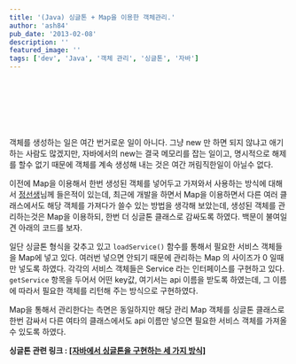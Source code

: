 ```yaml
---
title: '(Java) 싱글톤 + Map을 이용한 객체관리.'
author: 'ash84'
pub_date: '2013-02-08'
description: ''
featured_image: ''
tags: ['dev', 'Java', '객체 관리', '싱글톤', '자바']
---
```


<script async src="//pagead2.googlesyndication.com/pagead/js/adsbygoogle.js"></script>
<!-- 페이지내_긴_배너 -->
<ins class="adsbygoogle"
     style="display:inline-block;width:728px;height:90px"
     data-ad-client="ca-pub-8699046198561974"
     data-ad-slot="5480877276"></ins>
<script>
(adsbygoogle = window.adsbygoogle || []).push({});
</script>

객체를 생성하는 일은 여간 번거로운 일이 아니다. 그냥 new 만 하면 되지 않냐고 애기하는 사람도 많겠지만, 자바에서의 new는 결국 메모리를 잡는 일이고, 명시적으로 해제를 할수 없기 때문에 객체를 계속 생성해 내는 것은 여간 꺼림직한일이 아닐수 없다.

이전에 Map을 이용해서 한번 생성된 객체를 넣어두고 가져와서 사용하는 방식에 대해서 [정선생](http://tost.tistory.com/183)님께 들은적이 있는데, 최근에 개발을 하면서 Map을 이용하면서 다른 여러 클래스에서도 해당 객체를 가져다가 쓸수 있는 방법을 생각해 보았는데, 생성된 객체를 관리하는것은 Map을 이용하되, 한번 더 싱글톤 클래스로 감싸도록 하였다. 백문이 불여일견 아래의 코드를 보자. 

일단 싱글톤 형식을 갖추고 있고 `loadService()` 함수를 통해서 필요한 서비스 객체들을 Map에 넣고 있다. 여러번 넣으면 안되기 때문에 관리하는 Map 의 사이즈가 0 일때만 넣도록 하였다. 각각의 서비스 객체들은 Service 라는 인터페이스를 구현하고 있다. `getService` 항목을 두어서 어떤 key값, 여기서는 api 이름을 받도록 하였는데, 그 이름에 따라서 필요한 객체를 리턴해 주는 방식으로 구현하였다. 

Map을 통해서 관리한다는 측면은 동일하지만 해당 관리 Map 객체를 싱글톤 클래스로 한번 감싸서 다른 여타의 클래스에서도 api 이름만 넣으면 필요한 서비스 객체를 가져올수 있도록 하였다. 
<script src="https://gist.github.com/AhnSeongHyun/4736624.js"></script>

**싱글톤 관련 링크 : [[자바에서 싱글톤을 구현하는 세 가지 방식]](http://ash84.tistory.com/837)**



